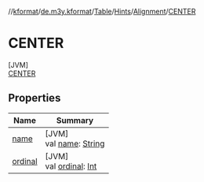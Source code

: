 //[kformat](../../../../../../index.md)/[de.m3y.kformat](../../../../index.md)/[Table](../../../index.md)/[Hints](../../index.md)/[Alignment](../index.md)/[CENTER](index.md)

# CENTER

[JVM]\
[CENTER](index.md)

## Properties

| Name | Summary |
|---|---|
| [name](../../-key/-ignore-ansi/index.md#-372974862%2FProperties%2F-1067530276) | [JVM]<br>val [name](../../-key/-ignore-ansi/index.md#-372974862%2FProperties%2F-1067530276): [String](https://kotlinlang.org/api/core/kotlin-stdlib/kotlin/-string/index.html) |
| [ordinal](../../-key/-ignore-ansi/index.md#-739389684%2FProperties%2F-1067530276) | [JVM]<br>val [ordinal](../../-key/-ignore-ansi/index.md#-739389684%2FProperties%2F-1067530276): [Int](https://kotlinlang.org/api/core/kotlin-stdlib/kotlin/-int/index.html) |